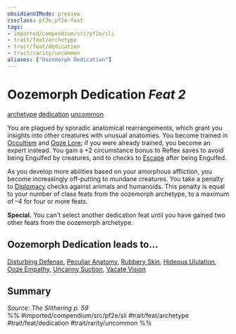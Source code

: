 ```yaml
---
obsidianUIMode: preview
cssclass: pf2e,pf2e-feat
tags:
- imported/compendium/src/pf2e/sli
- trait/feat/archetype
- trait/feat/dedication
- trait/rarity/uncommon
aliases: ["Oozemorph Dedication"]
---
```

# Oozemorph Dedication  *Feat 2*  
[archetype](archetype.md)  [dedication](dedication.md)  [uncommon](uncommon.md)  


You are plagued by sporadic anatomical rearrangements, which grant you insights into other creatures with unusual anatomies. You become trained in [Occultism](../skills.md#Occultism) and [Ooze Lore](../skills.md#Lore); if you were already trained, you become an expert instead. You gain a +2 circumstance bonus to Reflex saves to avoid being Engulfed by creatures, and to checks to [Escape](escape.md) after being Engulfed.

As you develop more abilities based on your amorphous affliction, you become increasingly off-putting to mundane creatures. You take a penalty to [Diplomacy](../skills.md#Diplomacy) checks against animals and humanoids. This penalty is equal to your number of class feats from the oozemorph archetype, to a maximum of –4 for four or more feats.

**Special.** You can't select another dedication feat until you have gained two other feats from the oozemorph archetype.

## Oozemorph Dedication leads to...

[Disturbing Defense](disturbing-defense-sli.md), [Peculiar Anatomy](peculiar-anatomy-sli.md), [Rubbery Skin](rubbery-skin-sli.md), [Hideous Ululation](hideous-ululation-sli.md), [Ooze Empathy](ooze-empathy-sli.md), [Uncanny Suction](uncanny-suction-sli.md), [Vacate Vision](vacate-vision-sli.md)

## Summary

*Source: The Slithering p. 59*  
%% #imported/compendium/src/pf2e/sli #trait/feat/archetype #trait/feat/dedication #trait/rarity/uncommon %%